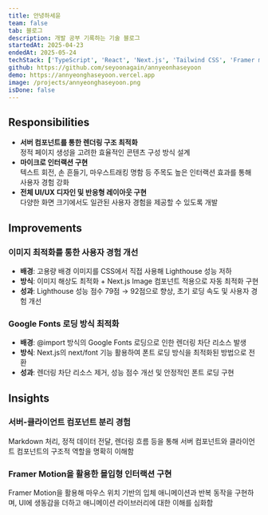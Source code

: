 ```yaml
---
title: 안녕하세윤
team: false
tab: 블로그
description: 개발 공부 기록하는 기술 블로그
startedAt: 2025-04-23
endedAt: 2025-05-24
techStack: ['TypeScript', 'React', 'Next.js', 'Tailwind CSS', 'Framer motion']
github: https://github.com/seyoonagain/annyeonhaseyoon
demo: https://annyeonghaseyoon.vercel.app
image: /projects/annyeonghaseyoon.png
isDone: false
---
```


## Responsibilities

- **서버 컴포넌트를 통한 렌더링 구조 최적화**  
  정적 페이지 생성을 고려한 효율적인 콘텐츠 구성 방식 설계
- **마이크로 인터랙션 구현**  
  텍스트 회전, 손 흔들기, 마우스트래킹 명함 등 주목도 높은 인터랙션 효과를 통해 사용자 경험 강화
- **전체 UI/UX 디자인 및 반응형 레이아웃 구현**  
  다양한 화면 크기에서도 일관된 사용자 경험을 제공할 수 있도록 개발

## Improvements

### 이미지 최적화를 통한 사용자 경험 개선

- **배경**: 고용량 배경 이미지를 CSS에서 직접 사용해 Lighthouse 성능 저하
- **방식**: 이미지 해상도 최적화 + Next.js Image 컴포넌트 적용으로 자동 최적화 구현
- **성과**: Lighthouse 성능 점수 79점 → 92점으로 향상, 초기 로딩 속도 및 사용자 경험 개선

### Google Fonts 로딩 방식 최적화

- **배경**: @import 방식의 Google Fonts 로딩으로 인한 렌더링 차단 리소스 발생
- **방식**: Next.js의 next/font 기능 활용하여 폰트 로딩 방식을 최적화된 방법으로 전환
- **성과**: 렌더링 차단 리소스 제거, 성능 점수 개선 및 안정적인 폰트 로딩 구현

## Insights

### 서버-클라이언트 컴포넌트 분리 경험

Markdown 처리, 정적 데이터 전달, 렌더링 흐름 등을 통해 서버 컴포넌트와 클라이언트 컴포넌트의 구조적 역할을 명확히 이해함

### Framer Motion을 활용한 몰입형 인터랙션 구현

Framer Motion을 활용해 마우스 위치 기반의 입체 애니메이션과 반복 동작을 구현하며, UI에 생동감을 더하고 애니메이션 라이브러리에 대한 이해를 심화함
